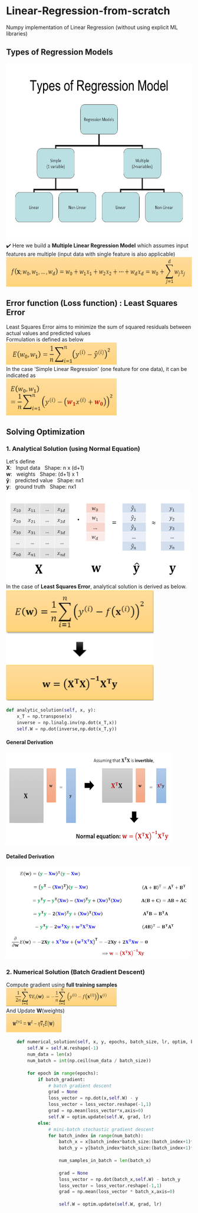 # Linear-Regression-from-scratch
Numpy implementation of Linear Regression (without using explicit ML libraries)


## Types of Regression Models
<div>
  <div>
    <img src="imgs/types.jpg" width="600" height="480"/>
  </div>
  <div>
    ✔️ Here we build a <b>Multiple Linear Regression Model</b> which assumes input features are multiple (input data with single feature is also applicable) <br>
        <img src="imgs/multiple_linear_regression.PNG" width="650" height="80"/>
  </div>
</div>

## Error function (Loss function) : Least Squares Error
<div>
Least Squares Error aims to minimize the sum of squared residuals between actual values and predicted values <br>
Formulation is defined as below <br>
<img src="imgs/mse.PNG" width="300" height="60"/><br>
In the case 'Simple Linear Regression' (one feature for one data), it can be indicated as <br>
<img src="imgs/mse_simple.PNG" width="300" height="100"/>
</div>

## Solving Optimization
### 1. Analytical Solution (using Normal Equation)
<div>
  Let's define <br>
  <b>X</b>:&nbsp;&nbsp; Input data &nbsp;&nbsp;Shape: n x (d+1) <br>
  <b>w</b>:&nbsp;&nbsp; weights &nbsp;&nbsp;Shape: (d+1) x 1 <br>
  <b>y&#770;</b>:&nbsp;&nbsp; predicted value &nbsp;&nbsp;Shape: nx1 <br>
  <b>y</b>:&nbsp;&nbsp; ground truth &nbsp;&nbsp;Shape: nx1 <br>
  <img src="imgs/vectors_def.PNG" width="500" height="250"/>
</div>
<div>
  In the case of <b>Least Squares Error</b>, analytical solution is derived as below. <br>
  <img src="imgs/normal_equation.PNG" width="400" height="300"/>
</div>

```python
def analytic_solution(self, x, y):
    x_T = np.transpose(x)
    inverse = np.linalg.inv(np.dot(x_T,x))
    self.W = np.dot(inverse,np.dot(x_T,y))
```
#### General Derivation
  <img src="imgs/general.PNG" width="450" height="250"/><br>
#### Detailed Derivation
  <img src="imgs/detail.PNG" width="500" height="250"/><br>

### 2. Numerical Solution (Batch Gradient Descent)
<div>
  Compute gradient using <b>full training samples</b><br>
    <img src="imgs/batch_gradient.PNG" width="300" height="50"/><br>
  And Update <b>W</b>(weights)<br>
    <img src="imgs/update.PNG" width="150" height="50"/><br>
</div>

```python
    def numerical_solution(self, x, y, epochs, batch_size, lr, optim, batch_gradient=False):
        self.W = self.W.reshape(-1)
        num_data = len(x)
        num_batch = int(np.ceil(num_data / batch_size))

        for epoch in range(epochs):
            if batch_gradient:
                # batch gradient descent
                grad = None
                loss_vector = np.dot(x,self.W) - y
                loss_vector = loss_vector.reshape(-1,1)
                grad = np.mean(loss_vector*x,axis=0)
                self.W = optim.update(self.W, grad, lr)
            else:
                # mini-batch stochastic gradient descent
                for batch_index in range(num_batch):
                    batch_x = x[batch_index*batch_size:(batch_index+1)*batch_size]
                    batch_y = y[batch_index*batch_size:(batch_index+1)*batch_size]

                    num_samples_in_batch = len(batch_x)

                    grad = None
                    loss_vector = np.dot(batch_x,self.W) - batch_y
                    loss_vector = loss_vector.reshape(-1,1)
                    grad = np.mean(loss_vector * batch_x,axis=0)

                    self.W = optim.update(self.W, grad, lr)
```
